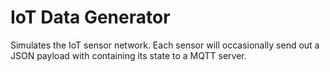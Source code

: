 # IoT Data Generator

Simulates the IoT sensor network. Each sensor will occasionally
send out a JSON payload with containing its state to a MQTT server.
